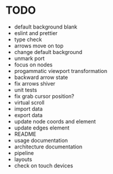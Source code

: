 # TODO

- default background blank
- eslint and prettier
- type check
- arrows move on top
- change default background
- unmark port
- focus on nodes
- progammatic viewport transformation
- backward arrow state
- fix arrows shiver
- unit tests
- fix grab cursor position?
- virtual scroll
- import data
- export data
- update node coords and element
- update edges element
- README
- usage documentation
- architecture documentation
- pipeline
- layouts
- check on touch devices
